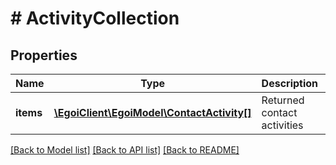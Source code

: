 # # ActivityCollection

## Properties

Name | Type | Description | Notes
------------ | ------------- | ------------- | -------------
**items** | [**\EgoiClient\EgoiModel\ContactActivity[]**](ContactActivity.md) | Returned contact activities | [optional]

[[Back to Model list]](../../README.md#models) [[Back to API list]](../../README.md#endpoints) [[Back to README]](../../README.md)
